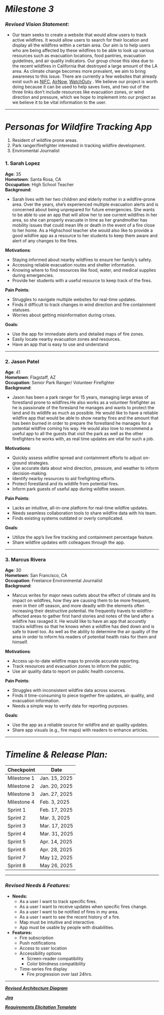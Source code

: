 # *Milestone 3*
### *Revised Vision Statement:*
- Our team seeks to create a website that would allow users to track active wildfires. It would allow users to search for their location and display all the wildfires within a certain area. Our aim is to help users who are being affected by these wildfires to be able to look up various resources such as evacuation locations, food pantries, evacuation guidelines, and air quality indicators. Our group chose this idea due to the recent wildfires in California that destroyed a large amount of the LA area. As climate change becomes more prevalent, we aim to bring awareness to this issue. There are currently a few websites that already exist such as [NIFC](https://www.nifc.gov/fire-information/maps), [AirNow](https://fire.airnow.gov/), [WatchDuty](https://app.watchduty.org/) . We believe our project is worth doing because it can be used to help saves lives, and two out of the three links don’t include resources like evacuation zones, or wind direction and pressure, which we hope to implement into our project as we believe it to be vital information to the user.
---
# *Personas for Wildfire Tracking App*
1. Resident of wildfire prone areas.
2. Park ranger/firefighter interested in tracking wildfire development.
4. Enviromental Journalist


### 1. Sarah Lopez 
**Age**: 35  
**Hometown**: Santa Rosa, CA  
**Occupation**: High School Teacher  
**Background**:  
  - Sarah lives with her two children and elderly mother in a wildfire-prone area. Over the years, she’s experienced multiple evacuation alerts and is concerned about being unprepared for future emergencies. She wants to be able to use an app that will allow her to see current wildifres in her area, so she can properly evacuate in time as her grandmother has mobility issues that could mean life or death in the event of a fire close to her home. As a Highschool teacher she would also like to provide a good wildfire app as a resource to her students to keep them aware and alert of any changes to the fires.

**Motivations**:  
  - Staying informed about nearby wildfires to ensure her family’s safety.  
  - Accessing reliable evacuation routes and shelter information.  
  - Knowing where to find resources like food, water, and medical supplies during emergencies.  
  - Provide her students with a useful resource to keep track of the fires.

**Pain Points**:  
  - Struggles to navigate multiple websites for real-time updates.  
  - Finds it difficult to track changes in wind direction and fire containment statuses.  
  - Worries about getting misinformation during crises.

**Goals**:  
  - Use the app for immediate alerts and detailed maps of fire zones.  
  - Easily locate nearby evacuation zones and resources.
  - Have an app that is easy to use and understand 
---
### 2. Jason Patel 
**Age**: 41  
**Hometown**: Flagstaff, AZ  
**Occupation**: Senior Park Ranger/ Volunteer Firefighter   
**Background**:  
  - Jason has been a park ranger for 15 years, managing large areas of forestland prone to wildfires.He also works as a volunteer firefighter as he is passionate of the foresland he manages and wants to protect the land and its wildlife as much as possible. He would like to have a reliable wildfire app that would be able to show nearby fires and the amount that has been burned in order to prepare the forestland he manages for a potential wildfire coming his way. He would also love to recommend a useful app to all the guests that visit the park as well as the other firefighters he works with, as real time updates are vital for such a job.

**Motivations**:  
  - Quickly assess wildfire spread and containment efforts to adjust on-ground strategies.  
  - Use accurate data about wind direction, pressure, and weather to inform decision-making.  
  - Identify nearby resources to aid firefighting efforts.
  - Protect forestland and its wildlife from potential fires.
  - Inform park guests of useful app during wildfire season. 

**Pain Points**:  
  - Lacks an intuitive, all-in-one platform for real-time wildfire updates.  
  - Needs seamless collaboration tools to share wildfire data with his team.  
  - Finds existing systems outdated or overly complicated.  

**Goals**:  
  - Utilize the app’s live fire tracking and containment percentage feature.  
  - Share wildfire updates with colleagues through the app.  

---
### 3. Marcus Rivera 
**Age**: 30  
**Hometown**: San Francisco, CA  
**Occupation**: Freelance Environmental Journalist  
**Background**:  
  - Marcus writes for major news outlets about the effect of climate and its impact on wildfires, how they are causing them to be more frequent, even in their off season, and more deadly with the elements often increasing their destructive potential. He frequently travels to wildfire-affected areas to gather first hand stories and notes of the land after a wildfire has ravaged it. He would like to have an app that accuretly tracks wildfires so that he knows when a wildfire has died down and is safe to travel too. As well as the ability to determine the air quality of the area in order to inform his readers of potential health risks for them and himself.
  
**Motivations**:  
  - Access up-to-date wildfire maps to provide accurate reporting.  
  - Track resources and evacuation zones to inform the public.  
  - Use air quality data to report on public health concerns.  

**Pain Points**:  
  - Struggles with inconsistent wildfire data across sources.  
  - Finds it time-consuming to piece together fire updates, air quality, and evacuation information.  
  - Needs a simple way to verify data for reporting purposes.  

**Goals**:  
  - Use the app as a reliable source for wildfire and air quality updates.  
  - Share app visuals (e.g., fire maps) with readers to enhance articles.  

  ---
# *Timeline & Release Plan:*

| Checkpoint | Date |
| ----------- | ------------- |
| Milestone 1 | Jan. 15, 2025 |
| Milestone 2 | Jan. 20, 2025 |
| Milestone 3 | Jan. 27, 2025 |
| Milestone 4 | Feb. 3, 2025 |
| Sprint 1 | Feb. 17, 2025 |
| Sprint 2 | Mar. 3, 2025 |
| Sprint 3 | Mar. 17, 2025 |
| Sprint 4 | Mar. 31, 2025 |
| Sprint 5 | Apr. 14, 2025 |
| Sprint 6 | Apr. 28, 2025 |
| Sprint 7 | May 12, 2025 |
| Sprint 8 | May 26, 2025 |

---

### *Revised Needs & Features:*
- **Needs:**
    - As a user I want to track specific fires.
    - As a user I want to receive updates when specific fires change.
    - As a user I want to be notified of fires in my area.
    - As a user I want to see the recent history of a fire.	
    - Map must be intuitive and interactive.
    - App must be usable by people with disabilities.
- **Features:**
    - Fire subscription
    - Push notifications
    - Access to user location
    - Accessibility options
        - Screen-reader compatibility
        - Color blindness compatibility
    - Time-series fire display
        - Fire progression over last 24hrs.

--- 
[***Revised Architecture Diagram***](https://miro.com/app/board/uXjVLtfw6hY=/?share_link_id=502328115308)

[***Jira***](https://architechs-capstone.atlassian.net/jira/software/projects/SCRUM/boards/1/backlog?epics=visible&issueParent=10008%2C10007%2C10003%2C10004%2C10005%2C10006%2C10009)



[***Requirements Elicitation Template***](https://docs.google.com/document/d/1G5bJHCLpJ1E75M5BHMVkOcxLyLK02R38Vl1VEplQ6-Q/edit?usp=sharing)

